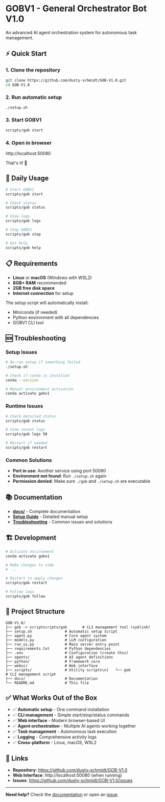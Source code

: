# GOBV1 - General Orchestrator Bot V1.0

An advanced AI agent orchestration system for autonomous task management.

## ⚡ Quick Start

### 1. Clone the repository
```bash
git clone https://github.com/dusty-schmidt/GOB-V1.0.git
cd GOB-V1.0
```

### 2. Run automatic setup
```bash
./setup.sh
```

### 3. Start GOBV1
```bash
scripts/gob start
```

### 4. Open in browser
http://localhost:50080

That's it! 🎉

## 🔧 Daily Usage

```bash
# Start GOBV1
scripts/gob start

# Check status  
scripts/gob status

# View logs
scripts/gob logs

# Stop GOBV1
scripts/gob stop

# Get help
scripts/gob help
```

## 📋 Requirements

- **Linux** or **macOS** (Windows with WSL2)
- **8GB+ RAM** recommended
- **2GB free disk space**
- **Internet connection** for setup

The setup script will automatically install:
- Miniconda (if needed)
- Python environment with all dependencies
- GOBV1 CLI tool

## 🆘 Troubleshooting

### Setup Issues
```bash
# Re-run setup if something failed
./setup.sh

# Check if conda is installed
conda --version

# Manual environment activation
conda activate gobv1
```

### Runtime Issues
```bash
# Check detailed status
scripts/gob status

# View recent logs
scripts/gob logs 50

# Restart if needed
scripts/gob restart
```

### Common Solutions
- **Port in use**: Another service using port 50080
- **Environment not found**: Run `./setup.sh` again
- **Permission denied**: Make sure `./gob` and `./setup.sh` are executable

## 📚 Documentation

- **[docs/](docs/)** - Complete documentation
- **[Setup Guide](docs/SETUP.md)** - Detailed manual setup
- **[Troubleshooting](docs/README.md)** - Common issues and solutions

## 🏗️ Development

```bash
# Activate environment
conda activate gobv1

# Make changes to code
# ...

# Restart to apply changes
scripts/gob restart

# Follow logs
scripts/gob follow
```

## 📁 Project Structure

```
GOB-V1.0/
├── gob -> scriptscripts/gob       # CLI management tool (symlink)
├── setup.sh               # Automatic setup script
├── agent.py               # Core agent system
├── models.py              # LLM configuration
├── run_ui.py              # Main server entry point
├── requirements.txt       # Python dependencies
├── .env                   # Configuration (create this)
├── agents/                # AI agent definitions
├── python/                # Framework core
├── webui/                 # Web interface
├── scripts/               # Utility scripts\n│   └── gob                # CLI management script
├── docs/                  # Documentation
└── README.md              # This file
```

## ✅ What Works Out of the Box

- ✅ **Automatic setup** - One command installation
- ✅ **CLI management** - Simple start/stop/status commands  
- ✅ **Web interface** - Modern browser-based UI
- ✅ **Agent orchestration** - Multiple AI agents working together
- ✅ **Task management** - Autonomous task execution
- ✅ **Logging** - Comprehensive activity logs
- ✅ **Cross-platform** - Linux, macOS, WSL2

## 🔗 Links

- **Repository**: https://github.com/dusty-schmidt/GOB-V1.0
- **Web Interface**: http://localhost:50080 (when running)
- **Issues**: https://github.com/dusty-schmidt/GOB-V1.0/issues

---

**Need help?** Check the [documentation](docs/) or open an [issue](https://github.com/dusty-schmidt/GOB-V1.0/issues).
